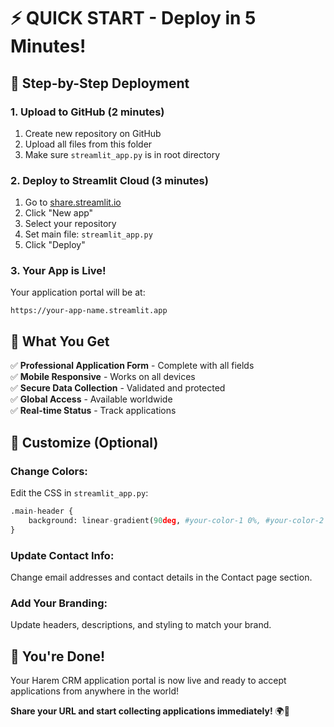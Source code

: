 # ⚡ QUICK START - Deploy in 5 Minutes!

## 🚀 **Step-by-Step Deployment**

### **1. Upload to GitHub (2 minutes)**
1. Create new repository on GitHub
2. Upload all files from this folder
3. Make sure `streamlit_app.py` is in root directory

### **2. Deploy to Streamlit Cloud (3 minutes)**
1. Go to [share.streamlit.io](https://share.streamlit.io)
2. Click "New app"
3. Select your repository
4. Set main file: `streamlit_app.py`
5. Click "Deploy"

### **3. Your App is Live!**
Your application portal will be at:
```
https://your-app-name.streamlit.app
```

## 🎯 **What You Get**

✅ **Professional Application Form** - Complete with all fields  
✅ **Mobile Responsive** - Works on all devices  
✅ **Secure Data Collection** - Validated and protected  
✅ **Global Access** - Available worldwide  
✅ **Real-time Status** - Track applications  

## 🔧 **Customize (Optional)**

### **Change Colors:**
Edit the CSS in `streamlit_app.py`:
```python
.main-header {
    background: linear-gradient(90deg, #your-color-1 0%, #your-color-2 100%);
}
```

### **Update Contact Info:**
Change email addresses and contact details in the Contact page section.

### **Add Your Branding:**
Update headers, descriptions, and styling to match your brand.

## 🎉 **You're Done!**

Your Harem CRM application portal is now live and ready to accept applications from anywhere in the world!

**Share your URL and start collecting applications immediately!** 🌍🚀
